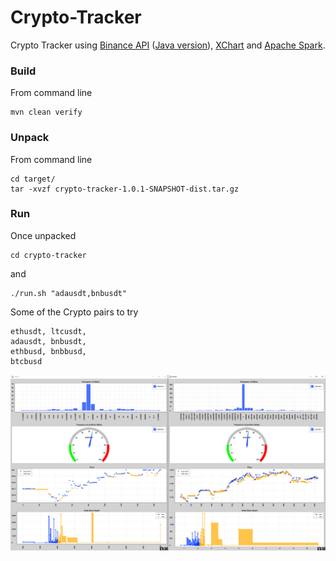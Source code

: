 # Crypto-Tracker

Crypto Tracker using [Binance API](https://binance-docs.github.io/apidocs/spot/en/#all-market-mini-tickers-stream) ([Java version](https://github.com/binance-exchange/binance-java-api)), [XChart](https://github.com/knowm/XChart) and [Apache Spark](https://spark.apache.org/docs/latest/streaming-programming-guide.html).

### Build

From command line

```
mvn clean verify
```

### Unpack

From command line

```
cd target/
tar -xvzf crypto-tracker-1.0.1-SNAPSHOT-dist.tar.gz 
```

### Run

Once unpacked

```
cd crypto-tracker
```

and

```
./run.sh "adausdt,bnbusdt"
```

Some of the Crypto pairs to try

```
ethusdt, ltcusdt,
adausdt, bnbusdt,
ethbusd, bnbbusd,
btcbusd
```

![alt text](https://raw.githubusercontent.com/rtybase/crypto-tracker/main/imgs/ui-view.png "UI screenshot")
